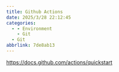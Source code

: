 ```yaml
---
title: Github Actions
date: 2025/3/28 22:12:45
categories:
  - - Environment
    - Git
  - Git
abbrlink: 7de8ab13
---
```



https://docs.github.com/actions/quickstart

